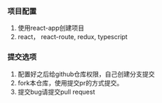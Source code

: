 ### 项目配置
1. 使用react-app创建项目
2. react， react-route, redux, typescript

### 提交选项
1. 配置好之后给github仓库权限，自己创建分支提交
2. fork本仓库，使用提交pr的方式提交。
3. 提交bug请提交pull request
